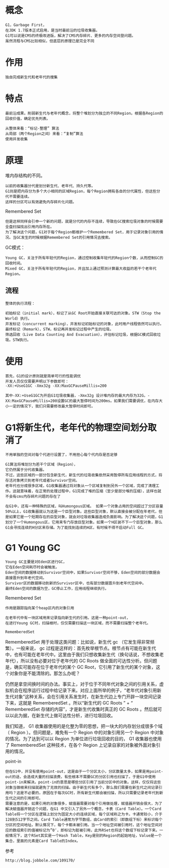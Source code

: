     

# 概念

    G1，Garbage First，
    在JDK 1.7版本正式启用，是当时最前沿的垃圾收集器。
    G1可以说是CMS的终极改进版，解决了CMS内存碎片、更多的内存空间登问题。
    虽然流程与CMS比较相似，但底层的原理已是完全不同

# 作用

    独自完成新生代和老年代的搜集    
  
# 特点  
  
  
    最前沿成果。削弱新生代与老年代概念，将整个堆划分为独立的不同Region。根据各Region的回收价值，确定优先列表。
    
    从整体来看：“标记-整理” 算法
    从局部（两个Region之间）来看：“复制”算法 
    使用并发收集
    
# 原理


堆内存结构的不同。
    
    以前的收集器分代是划分新生代、老年代、持久代等。
    G1则是把内存分为多个大小相同的区域Region，每个Region拥有各自的分代属性，但这些分代不需要连续。        
    这样的分区可以有效避免内存碎片化问题。

Remembered Set
 
    但是这样同样会引申一个新的问题，就是分代的内存不连续，导致在GC搜索垃圾对象的时候需要全盘扫描找出引用内存所在。
    为了解决这个问题，G1对于每个Region都维护一个Remembered Set，用于记录对象引用的情况。当GC发生的时候根据Remembered Set的引用情况去搜索。


GC模式：

    Young GC，关注于所有年轻代的Region，通过控制收集年轻代的Region个数，从而控制GC的回收时间。
    Mixed GC，关注于所有年轻代的Region，并且加上通过预测计算最大收益的若干个老年代Region。
    
        
## 流程

    整体的执行流程：
    
    初始标记（initial mark），标记了从GC Root开始直接关联可达的对象。STW（Stop the World）执行。
    并发标记（concurrent marking），并发标记初始标记的对象，此时用户线程依然可以执行。
    最终标记（Remark），STW，标记再并发标记过程中产生的垃圾。
    筛选回收（Live Data Counting And Evacuation），评估标记垃圾，根据GC模式回收垃圾。STW执行。
    
    
 

# 使用

    首先，G1的设计原则就是简单可行的性能调优
    开发人员仅仅需要声明以下参数即可：
    -XX:+UseG1GC -Xmx32g -XX:MaxGCPauseMillis=200
    
    其中-XX:+UseG1GC为开启G1垃圾收集器，-Xmx32g 设计堆内存的最大内存为32G，-XX:MaxGCPauseMillis=200设置GC的最大暂停时间为200ms。如果我们需要调优，在内存大小一定的情况下，我们只需要修改最大暂停时间即可。


# G1将新生代，老年代的物理空间划分取消了

    不用单独的空间对每个代进行设置了，不用担心每个代内存是否足够
    
    G1算法将堆划分为若干个区域（Region），
    它仍然属于分代收集器。
    不过，这些区域的一部分包含新生代，新生代的垃圾收集依然采用暂停所有应用线程的方式，将存活对象拷贝到老年代或者Survivor空间。
    老年代也分成很多区域，G1收集器通过将对象从一个区域复制到另外一个区域，完成了清理工作。这就意味着，在正常的处理过程中，G1完成了堆的压缩（至少是部分堆的压缩），这样也就不会有cms内存碎片问题的存在了
    
    在G1中，还有一种特殊的区域，叫Humongous区域。 如果一个对象占用的空间超过了分区容量50%以上，G1收集器就认为这是一个巨型对象。这些巨型对象，默认直接会被分配在年老代，但是如果它是一个短期存在的巨型对象，就会对垃圾收集器造成负面影响。为了解决这个问题，G1划分了一个Humongous区，它用来专门存放巨型对象。如果一个H区装不下一个巨型对象，那么G1会寻找连续的H分区来存储。为了能找到连续的H区，有时候不得不启动Full GC。
    
    
    
# G1 Young GC

    Young GC主要是对Eden区进行GC，
    它在Eden空间耗尽时会被触发。
    Eden空间的数据移动到Survivor空间中，如果Survivor空间不够，Eden空间的部分数据会直接晋升到年老代空间。
    Survivor区的数据移动到新的Survivor区中，也有部分数据晋升到老年代空间中。
    最终Eden空间的数据为空，GC停止工作，应用线程继续执行。

Remembered Set

    作用是跟踪指向某个heap区内的对象引用

    在老年代中有一块区域用来记录指向新生代的引用。这是一种point-out，
    在进行Young GC时，扫描根时，仅仅需要扫描这一块区域，而不需要扫描整个老年代。
    
    RememberedSet 

RememberedSet 用于处理这类问题：比如说，新生代 gc （它发生得非常频繁）。一般来说， gc 过程是这样的：首先枚举根节点。根节点有可能在新生代中，也有可能在老年代中。这里由于我们只想收集新生代（换句话说，不想收集老年代），所以没有必要对位于老年代的 GC Roots 做全面的可达性分析。但问题是，确实可能存在位于老年代的某个 GC Root，它引用了新生代的某个对象，这个对象你是不能清除的。那怎么办呢？ 

仍然是拿空间换时间的办法。事实上，对于位于不同年代对象之间的引用关系，虚拟机会在程序运行过程中给记录下来。对应上面所举的例子，“老年代对象引用新生代对象”这种关系，会在引用关系发生时，在新生代边上专门开辟一块空间记录下来，这就是 RememberedSet 。所以“新生代的 GC Roots ” + “ RememberedSet 存储的内容”，才是新生代收集时真正的 GC Roots 。然后就可以以此为据，在新生代上做可达性分析，进行垃圾回收。 

我们知道， G1 收集器使用的是化整为零的思想，把一块大的内存划分成很多个域（ Region ）。但问题是，难免有一个 Region 中的对象引用另一个 Region 中对象的情况。为了达到可以以 Region 为单位进行垃圾回收的目的， G1 收集器也使用了 RememberedSet 这种技术，在各个 Region 上记录自家的对象被外面对象引用的情况。



    
point-in
        
    但在G1中，并没有使用point-out，这是由于一个分区太小，分区数量太多，如果是用point-out的话，会造成大量的扫描浪费，有些根本不需要GC的分区引用也扫描了。于是G1中使用point-in来解决。point-in的意思是哪些分区引用了当前分区中的对象。这样，仅仅将这些对象当做根来扫描就避免了无效的扫描。由于新生代有多个，那么我们需要在新生代之间记录引用吗？这是不必要的，原因在于每次GC时，所有新生代都会被扫描，所以只需要记录老年代到新生代之间的引用即可。
    需要注意的是，如果引用的对象很多，赋值器需要对每个引用做处理，赋值器开销会很大，为了解决赋值器开销这个问题，在G1 中又引入了另外一个概念，卡表（Card Table）。一个Card Table将一个分区在逻辑上划分为固定大小的连续区域，每个区域称之为卡。卡通常较小，介于128到512字节之间。Card Table通常为字节数组，由Card的索引（即数组下标）来标识每个分区的空间地址。默认情况下，每个卡都未被引用。当一个地址空间被引用时，这个地址空间对应的数组索引的值被标记为”0″，即标记为脏被引用，此外RSet也将这个数组下标记录下来。一般情况下，这个RSet其实是一个Hash Table，Key是别的Region的起始地址，Value是一个集合，里面的元素是Card Table的Index。

   
参考

    http://blog.jobbole.com/109170/    
